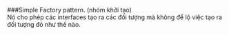 ###Simple Factory pattern. (nhóm khởi tạo)  
Nó cho phép các interfaces tạo ra các đối tượng mà không để lộ việc tạo ra đối tượng đó như thế nào.